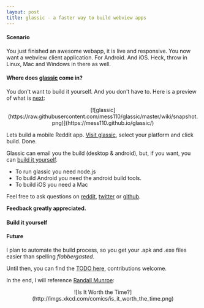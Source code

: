 ```yaml
---
layout: post
title: glassic - a faster way to build webview apps
---
```


#### Scenario

You just finished an awesome webapp, it is live and responsive. You now want a webview client application. For Android. And iOS. Heck, throw in Linux, Mac and Windows in there as well.

#### Where does [glassic](https://mess110.github.io/glassic/) come in?

You don't want to build it yourself. And you don't have to. Here is a preview of what is [next](https://mess110.github.io/glassic/):

<center>
  [![glassic](https://raw.githubusercontent.com/mess110/glassic/master/wiki/snapshot.png)](https://mess110.github.io/glassic/)
</center>

Lets build a mobile Reddit app. [Visit glassic](https://mess110.github.io/glassic/), select your platform and click build. Done.

Glassic can email you the build (desktop & android), but, if you want, you can [build it yourself](https://github.com/mess110/glassic).

- To run glassic you need node.js
- To build Android you need the android build tools.
- To build iOS you need a Mac

Feel free to ask questions on [reddit](https://www.reddit.com/r/glassic), [twitter](https://www.twitter.com/mess110) or [github](https://github.com/mess110/glassic).

**Feedback greatly appreciated.**

#### Build it yourself

<center>
  <script type="text/javascript" src="https://asciinema.org/a/1r8ci9q4zupt8w0w0a0tils96.js" id="asciicast-1r8ci9q4zupt8w0w0a0tils96" async></script>
</center>

#### Future

I plan to automate the build process, so you get your .apk and .exe files easier than spelling *flabbergasted*.

Until then, you can find the [TODO here](https://github.com/mess110/glassic/blob/master/wiki/Home.md#todo), contributions welcome.

In the end, I will reference [Randall Munroe](https://xkcd.com/1205/):

<center>
  ![Is It Worth the Time?](http://imgs.xkcd.com/comics/is_it_worth_the_time.png)
</center>
